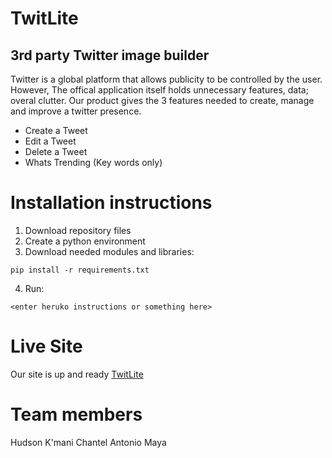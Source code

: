 # TwitLite
## 3rd party Twitter image builder

Twitter is a global platform that allows publicity to be controlled by the user. However, The offical application itself holds unnecessary features, data; overal clutter. Our product gives the 3 features needed to create, manage and improve a twitter presence.

+ Create a Tweet
+ Edit a Tweet
+ Delete a Tweet
+ Whats Trending (Key words only)

# Installation instructions

1. Download repository files
2. Create a python environment
3. Download needed modules and libraries:
```
pip install -r requirements.txt
```
4. Run:
```
<enter heruko instructions or something here>
```

# Live Site
Our site is up and ready
[TwitLite](https://stark-savannah-30879.herokuapp.com/login)

# Team members
Hudson
K'mani
Chantel
Antonio
Maya
